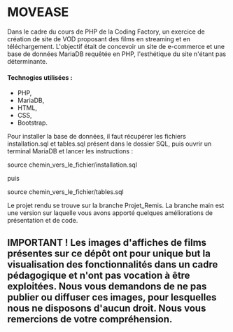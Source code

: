 # MOVEASE

Dans le cadre du cours de PHP de la Coding Factory, un exercice de création de site de VOD proposant des films en streaming et en téléchargement.
L'objectif était de concevoir un site de e-commerce et une base de données MariaDB requêtée en PHP, l'esthétique du site n'étant pas déterminante.


#### Technogies utilisées : 
- PHP, 
- MariaDB,
- HTML, 
- CSS, 
- Bootstrap.


Pour installer la base de données, il faut récupérer les fichiers installation.sql et tables.sql présent dans le dossier SQL, puis ouvrir un terminal MariaDB et lancer les instructions :

source chemin_vers_le_fichier/installation.sql

puis

source chemin_vers_le_fichier/tables.sql

Le projet rendu se trouve sur la branche Projet_Remis. La branche main est une version sur laquelle vous avons apporté quelques améliorations de présentation et de code.

## IMPORTANT ! Les images d'affiches de films présentes sur ce dépôt ont pour unique but la visualisation des fonctionnalités dans un cadre pédagogique et n'ont pas vocation à être exploitées. Nous vous demandons de ne pas publier ou diffuser ces images, pour lesquelles nous ne disposons d'aucun droit. Nous vous remercions de votre compréhension.